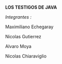 **LOS TESTIGOS DE JAVA**

*Integrantes :*


Maximiliano Echegaray


Nicolas Gutierrez


Alvaro Moya


Nicolas Chiaraviglio
